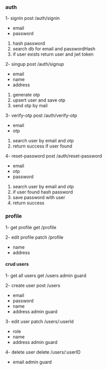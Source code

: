 ### auth

1- signin
 post /auth/signin
  - email
  - password

  1. hash password
  2. search db for email and passwordHash
  3. if user exists return user and jwt token

2- singup
 post /auth/signup
  - email
  - name
  - address

  1. generate otp
  2. upsert user and save otp
  2. send otp by mail

3- verify-otp
 post /auth/verify-otp
  - email
  - otp

  1. search user by email and otp
  2. return success if user found

4- reset-password
 post /auth/reset-password
  - email
  - otp
  - password

  1. search user by email and otp
  2. if user found hash password
  3. save password with user
  4. return success


### profile
1- get profile
get /profile


2- edit profile
patch /profile
- name
- address


#### crud users

1- get all users
get /users
admin guard


2- create user
 post /users
 - email
 - password
 - name
 - address
admin guard

3- edit user
 patch /users/:userId
 - role
 - name
 - address
admin guard

4- delete user
delete /users/:userID
- email
admin guard